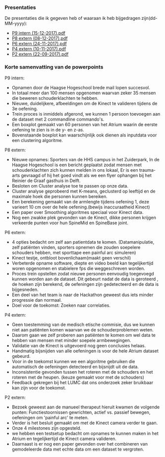 ### Presentaties

De presentaties die ik gegeven heb of waaraan ik heb bijgedragen zijn(dd-MM-yyyy):
* [P9 intern (15-12-2017).pdf](https://github.com/BorisEnthovenSchool/KB74PortfolioBoris/blob/master/presentaties/Intern%20P9.pptx.pdf)
* [P8 extern (08-12-2017).pdf](https://github.com/BorisEnthovenSchool/KB74PortfolioBoris/blob/master/presentaties/Extern%20P8.pptx.pdf)
* [P6 extern (24-11-2017).pdf](https://github.com/BorisEnthovenSchool/KB74PortfolioBoris/blob/master/presentaties/Extern%20P6.pptx.pdf)
* [P4 extern (10-11-2017).pdf](https://github.com/BorisEnthovenSchool/KB74PortfolioBoris/blob/master/presentaties/Extern%20P4.pdf)
* [P2 extern (22-09-2017).pdf](https://github.com/BorisEnthovenSchool/KB74PortfolioBoris/blob/master/presentaties/Extern%20P2.pdf)

### Korte samenvatting van de powerpoints
P9 intern:
* Opnamen door de Haagse Hogeschool brede mail lopen succesvol.
* In totaal meer dan 100 mensen opgenomen waarvan zeker 35 mensen die beweren schouderklachten te hebben.
* Nieuwe, duidelijkere, afbeeldingen om de Kinect te valideren tijdens de 3e oefening.
* Trein proces is inmiddels afgerond, we kunnen 1 persoon toevoegen aan de dataset met 2 commandline commando's.
* Een boxplot gemaakt van 60 personen van het Atrium waarin de eerste oefening te zien is in de y- en z-as. 
* Bovenstaande boxplot kan waarschijnlijk ook dienen als inputdata voor een clustering algoritme.

P8 extern:
* Nieuwe opnames: Sporters van de HHS campus in het Zuiderpark, In de Haagse Hogeschool is een bericht geplaatst zodat mensen met schouderklachten zich kunnen melden in ons lokaal, Er is een trauma-arts gevraagd of hij het goed vindt als we een flyer ophangen bij het Reinier de Graaf gasthuis in Delft.
* Besloten om Cluster analyse toe te passen op onze data.
* Cluster analyse geprobeerd met K-means, geclusterd op leeftijd en de maximale hoek die personen kunnen bereiken.
* Een berekening gemaakt van de armlengte tijdens oefening 1, deze varieert 10 cm over de hele oefening.(bewijs inaccuraatheid Kinect)
* Een paper over Smoothing algoritmes speciaal voor Kinect data. 
* Nog een zwakke plek gevonden van de Kinect, dikke personen krijgen verkeerde punten voor hun SpineMid en SpineBase joint.

P6 extern:
* 4 opties bedacht om zelf aan patientdata te komen. (Datamanipulatie, zelf patiënten vinden, sporters opnemen die zouden soepelere schouders hebben, met sporttape een painful arc simuleren)
* Kinect testje, ontbloot bovenlichaam(maakt geen verschil)
* Verbeterde opname software, diepte en video beeld kan tegelijkertijd woren opgenomen en stabielere fps die weggeschreven worden.
* Proces trein opstellen zodat nieuwe personen eenvoudig toegevoegd kunnen worden aan de dataset. Dit gebeurt nadat de data is geroteerd , de hoeken zijn berekend, de oefeningen zijn gedetecteerd en de data is bijgesneden.
* Een deel van het team is naar de Hackathon geweest dus iets minder progressie dan normaal.
* Doel voor de toekomst: Zoeken naar correlaties.

P4 extern:
* Geen toestemming van de medisch etische commisie, dus we kunnen niet aan patiënten komen waarvan we de schouderproblemen weten.
* Daarom gaan we zelf proberen aan patiënten te komen om wel data te hebben van mensen met minder soepele armbewegingen.
* Validatie van de Kinect is uitgevoerd nog geen conclusies helaas.
* Handmatig bijsnijden van alle oefeningen is voor de hele Atrium dataset gebeurd.
* Voor in de toekomst kunnen we een algoritme gebruiken die automatisch de oefeningen detecteerd en bijsnijdt uit de data.
* Inconsistentie gevonden tussen het roteren met de schouders en het roteren met de heupen. (keuze gemaakt voor met de schouders)
* Feedback gekregen bij het LUMC dat ons onderzoek zeker bruikbaar kan zijn voor de toekomst.

P2 extern: 
* Bezoek geweest aan de manueel therapeut hieruit kwamen de volgende punten: Functiestoornissen gewrichten, actief vs. passief bewegen, oefeningen om 'painful arc' te meten.
* Verder is het besluit gemaakt om met de Kinect camera verder te gaan. 
* Onze 4 milestones zijn opgesteld.
* we hebben een testsetup bedacht om opnames te kunnen maken in het Atrium en tegelijkertijd de Kinect camera valideren. 
* Daarnaast is er nog een paper gevonden over het combineren van gemodeleerde data met echte data om een dataset te vergroten.

